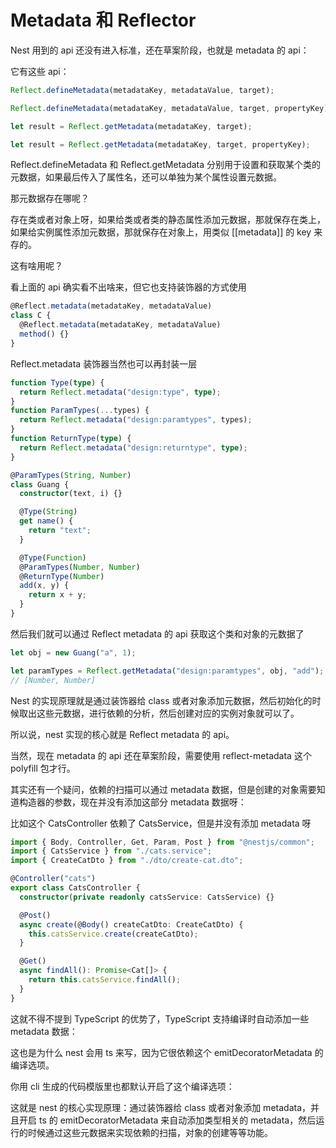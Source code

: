 # Metadata 和 Reflector

Nest 用到的 api 还没有进入标准，还在草案阶段，也就是 metadata 的 api：

它有这些 api：

```ts
Reflect.defineMetadata(metadataKey, metadataValue, target);

Reflect.defineMetadata(metadataKey, metadataValue, target, propertyKey);

let result = Reflect.getMetadata(metadataKey, target);

let result = Reflect.getMetadata(metadataKey, target, propertyKey);
```

Reflect.defineMetadata 和 Reflect.getMetadata 分别用于设置和获取某个类的元数据，如果最后传入了属性名，还可以单独为某个属性设置元数据。

那元数据存在哪呢？

存在类或者对象上呀，如果给类或者类的静态属性添加元数据，那就保存在类上，如果给实例属性添加元数据，那就保存在对象上，用类似 [[metadata]] 的 key 来存的。

这有啥用呢？

看上面的 api 确实看不出啥来，但它也支持装饰器的方式使用

```ts
@Reflect.metadata(metadataKey, metadataValue)
class C {
  @Reflect.metadata(metadataKey, metadataValue)
  method() {}
}
```

Reflect.metadata 装饰器当然也可以再封装一层

```ts
function Type(type) {
  return Reflect.metadata("design:type", type);
}
function ParamTypes(...types) {
  return Reflect.metadata("design:paramtypes", types);
}
function ReturnType(type) {
  return Reflect.metadata("design:returntype", type);
}

@ParamTypes(String, Number)
class Guang {
  constructor(text, i) {}

  @Type(String)
  get name() {
    return "text";
  }

  @Type(Function)
  @ParamTypes(Number, Number)
  @ReturnType(Number)
  add(x, y) {
    return x + y;
  }
}
```

然后我们就可以通过 Reflect metadata 的 api 获取这个类和对象的元数据了

```ts
let obj = new Guang("a", 1);

let paramTypes = Reflect.getMetadata("design:paramtypes", obj, "add");
// [Number, Number]
```

Nest 的实现原理就是通过装饰器给 class 或者对象添加元数据，然后初始化的时候取出这些元数据，进行依赖的分析，然后创建对应的实例对象就可以了。

所以说，nest 实现的核心就是 Reflect metadata 的 api。

当然，现在 metadata 的 api 还在草案阶段，需要使用 reflect-metadata 这个 polyfill 包才行。

其实还有一个疑问，依赖的扫描可以通过 metadata 数据，但是创建的对象需要知道构造器的参数，现在并没有添加这部分 metadata 数据呀：

比如这个 CatsController 依赖了 CatsService，但是并没有添加 metadata 呀

```ts
import { Body, Controller, Get, Param, Post } from "@nestjs/common";
import { CatsService } from "./cats.service";
import { CreateCatDto } from "./dto/create-cat.dto";

@Controller("cats")
export class CatsController {
  constructor(private readonly catsService: CatsService) {}

  @Post()
  async create(@Body() createCatDto: CreateCatDto) {
    this.catsService.create(createCatDto);
  }

  @Get()
  async findAll(): Promise<Cat[]> {
    return this.catsService.findAll();
  }
}
```

这就不得不提到 TypeScript 的优势了，TypeScript 支持编译时自动添加一些 metadata 数据：

这也是为什么 nest 会用 ts 来写，因为它很依赖这个 emitDecoratorMetadata 的编译选项。

你用 cli 生成的代码模版里也都默认开启了这个编译选项：

这就是 nest 的核心实现原理：通过装饰器给 class 或者对象添加 metadata，并且开启 ts 的 emitDecoratorMetadata 来自动添加类型相关的 metadata，然后运行的时候通过这些元数据来实现依赖的扫描，对象的创建等等功能。
